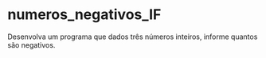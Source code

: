 # numeros_negativos_IF
 Desenvolva um programa que dados três números inteiros, informe quantos são negativos.
